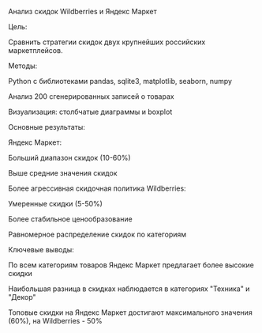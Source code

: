 Анализ скидок Wildberries и Яндекс Маркет

Цель:

Сравнить стратегии скидок двух крупнейших российских маркетплейсов.

Методы:

Python с библиотеками pandas, sqlite3, matplotlib, seaborn, numpy

Анализ 200 сгенерированных записей о товарах

Визуализация: столбчатые диаграммы и boxplot

Основные результаты:

Яндекс Маркет:

Больший диапазон скидок (10-60%)

Выше средние значения скидок

Более агрессивная скидочная политика
Wildberries:

Умеренные скидки (5-50%)

Более стабильное ценообразование

Равномерное распределение скидок по категориям

Ключевые выводы:

По всем категориям товаров Яндекс Маркет предлагает более высокие скидки

Наибольшая разница в скидках наблюдается в категориях "Техника" и "Декор"

Топовые скидки на Яндекс Маркет достигают максимального значения (60%), на Wildberries - 50%
